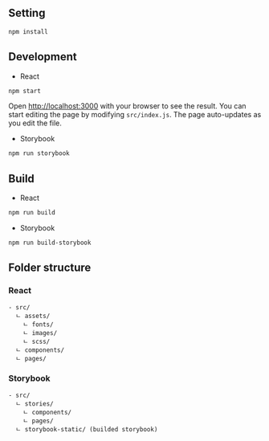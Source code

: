 ## Setting

```bash
npm install
```

## Development

* React

```bash
npm start
```

Open [http://localhost:3000](http://localhost:3000) with your browser to see the result.
You can start editing the page by modifying `src/index.js`. The page auto-updates as you edit the file.


* Storybook

```bash
npm run storybook
```

## Build

* React

```bash
npm run build
```

* Storybook

```bash
npm run build-storybook
```

## Folder structure

### React
```
- src/
  ㄴ assets/
    ㄴ fonts/
    ㄴ images/
    ㄴ scss/
  ㄴ components/
  ㄴ pages/
```

### Storybook
```
- src/
  ㄴ stories/
    ㄴ components/
    ㄴ pages/
  ㄴ storybook-static/ (builded storybook)    
```

